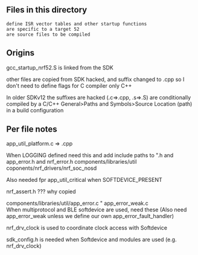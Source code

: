 Files in this directory
-

	define ISR vector tables and other startup functions
	are specific to a target 52
	are source files to be compiled
	
Origins
-

gcc_startup_nrf52.S     is linked from the SDK
	
other files are copied from SDK hacked, and suffix changed to .cpp so I don't need to define flags for C compiler only C++
	
In older SDKv12 the suffixes are hacked (.c=>.cpp, .s=>.S) are conditionally compiled by a C/C++ General>Paths and Symbols>Source Location (path) in a build configuration
	
Per file notes
-
app_util_platform.c => .cpp       

When LOGGING defined need this
and add include paths to ".h and app_error.h and nrf_error.h
	components/libraries/util
	coponents/nrf_drivers/nrf_soc_nosd
	
Also needed fpr app_util_critical<foo> when SOFTDEVICE_PRESENT
	
nrf_assert.h     ??? why copied

components/libraries/util/app_error.c
" app_error_weak.c    
     When multiprotocol and BLE softdevice are used, need these
     (Also need app_error_weak unless we define our own app_error_fault_handler)


nrf_drv_clock is used to coordinate clock access with Softdevice

sdk_config.h is needed when Softdevice and modules are used (e.g. nrf_drv_clock)